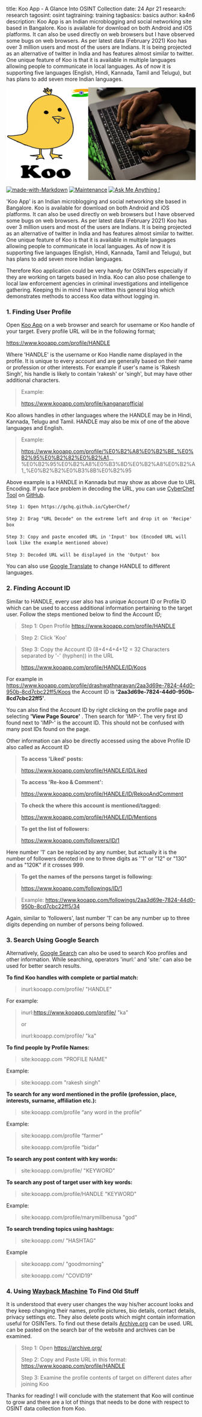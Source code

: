 title: Koo App - A Glance Into OSINT Collection
date: 24 Apr 21
research: research
tagosint: osint
tagtraining: training
tagbasics: basics
author: ka4n6
description: Koo App is an Indian microblogging and social networking site based in Bangalore. Koo is available for download on both Android and iOS platforms. It can also be used directly on web browsers but I have observed some bugs on web browsers. As per latest data (February 2021) Koo has over 3 million users and most of the users are Indians. It is being projected as an alternative of twitter in India and has features almost similar to twitter.  One unique feature of Koo is that it is available in multiple languages allowing people to communicate in local languages. As of now it is supporting five languages (English, Hindi, Kannada, Tamil and Telugu), but has plans to add seven more Indian languages. 



![koo](\static\research\koo1.png)

[![made-with-Markdown](https://img.shields.io/badge/Made%20with-Markdown-1f425f.svg)]()	 [![Maintenance](https://img.shields.io/badge/Maintained%3F-yes-green.svg)]() 	[![Ask Me Anything !](https://img.shields.io/badge/Ask%20me-anything-1abc9c.svg)]()


'Koo App' is an Indian microblogging and social networking site based in Bangalore. Koo is available for download on both Android and iOS platforms. It can also be used directly on web browsers but I have observed some bugs on web browsers. As per latest data (February 2021) Koo has over 3 million users and most of the users are Indians. It is being projected as an alternative of twitter in India and has features almost similar to twitter.  One unique feature of Koo is that it is available in multiple languages allowing people to communicate in local languages. As of now it is supporting five languages (English, Hindi, Kannada, Tamil and Telugu), but has plans to add seven more Indian languages. 

​Therefore Koo application could be very handy for OSINTers especially if they are working on targets based in India. Koo can also pose challenge to local law enforcement agencies in criminal investigations and intelligence gathering. Keeping thi in mind I have written this general blog which demonstrates methods to access Koo data without logging in.

### 1. Finding User Profile

Open [Koo App](https://www.kooapp.com/) on a web browser and search for username or Koo handle of your target. Every profile URL will be in the following format;

https://www.kooapp.com/profile/HANDLE

Where 'HANDLE' is the username or Koo Handle name displayed in the profile. It is unique to every account and are generally based on their name or profession or other interests. For example if user's name is 'Rakesh Singh', his handle is likely to contain 'rakesh' or 'singh', but may have other additional characters.

> Example:
>
>https://www.kooapp.com/profile/kanganarofficial

Koo allows handles in other languages where the HANDLE may be in Hindi, Kannada, Telugu and Tamil. HANDLE may also be mix of one of the above languages and English. 

> Example:
>
> https://www.kooapp.com/profile/%E0%B2%A8%E0%B2%BE_%E0%B2%95%E0%B2%82%E0%B2%A1__
> %E0%B2%95%E0%B2%A8%E0%B3%8D%E0%B2%A8%E0%B2%A1_%E0%B2%B2%E0%B3%8B%E0%B2%95

Above example is a HANDLE in Kannada but may show as above due to URL Encoding. If you face problem in decoding the URL, you can use [CyberChef Tool](https://gchq.github.io/CyberChef/) on [GitHub](https://github.com/). 



``` 
Step 1: Open https://gchq.github.io/CyberChef/

Step 2: Drag "URL Decode" on the extreme left and drop it on 'Recipe' box

Step 3: Copy and paste encoded URL in 'Input' box (Encoded URL will look like the example mentioned above)

Step 3: Decoded URL will be displayed in the 'Output' box 
```



You can also use [Google Translate](https://translate.google.com/) to change HANDLE to different languages.

### 2. Finding Account ID

Similar to HANDLE, every user also has a unique Account ID or Profile ID which can be used to access additional information pertaining to the target user. Follow the steps mentioned below to find the Account ID;

> Step 1: Open Profile https://www.kooapp.com/profile/HANDLE



> Step 2: Click 'Koo'



> Step 3: Copy the Account ID (8+4+4+4+12 = 32 Characters separated by '-' (hyphen)) in the URL 
>
>  https://www.kooapp.com/profile/HANDLE/ID/Koos


For example in https://www.kooapp.com/profile/drashwathnarayan/2aa3d69e-7824-44d0-950b-8cd7cbc22ff5/Koos  the Account ID is **'2aa3d69e-7824-44d0-950b-8cd7cbc22ff5'**.



You can also find the Account ID by right clicking on the profile page and selecting **'View Page Source'** . Then search for 'IMP-'. The very first ID found next to 'IMP-' is the account ID. This should not be confused with many post IDs found on the page.

Other information can also be directly accessed using the above Profile ID also called as Account ID

> **To access 'Liked' posts:**
>
>  https://www.kooapp.com/profile/HANDLE/ID/Liked



> **To access 'Re-koo & Comment':**
>
>  https://www.kooapp.com/profile/HANDLE/ID/RekooAndComment



> **To check the where this account is mentioned/tagged:**
>
>  https://www.kooapp.com/profile/HANDLE/ID/Mentions



> **To get the list of followers:**
>
> https://www.kooapp.com/followers/ID/1

Here number '1' can be replaced by any number, but actually it is the number of followers denoted in one to three digits as ''1" or "12" or "130" and as "120K" if it crosses 999.



> **To get the names of the persons target is following:**
>
> https://www.kooapp.com/followings/ID/1

> Example: https://www.kooapp.com/followings/2aa3d69e-7824-44d0-950b-8cd7cbc22ff5/34

Again, similar to 'followers', last number '1' can be any number up to three digits depending on number of persons being followed.

### 3. Search Using Google Search

Alternatively, [Google Search](https://www.google.com/) can also be used to search Koo profiles and other information. While searching, operators  'inurl:' and 'site:' can also be used for better search results.

**To find Koo handles with complete or partial match:**

> inurl:kooapp.com/profile/ "HANDLE"

For example: 

> inurl:https://www.kooapp.com/profile/ "ka"
>
> or
>
> inurl:kooapp.com/profile/ "ka"



**To find people by Profile Names:**

> site:kooapp.com "PROFILE NAME"

Example:

> site:kooapp.com "rakesh singh"



**To search for any word mentioned in the profile (profession, place, interests, surname, affiliation etc.):**

> site:kooapp.com/profile “any word in the profile”

Example:

> site:kooapp.com/profile “farmer”
>
> site:kooapp.com/profile “bidar"



**To search any post content with key words:**

> site:kooapp.com/profile/ "KEYWORD"



**To search any post of target user with key words:**

> site:kooapp.com/profile/HANDLE "KEYWORD"

Example:

> site:kooapp.com/profile/marymillbenusa "god"



**To search trending topics using hashtags:**

> site:kooapp.com/ "HASHTAG" 

Example 

> site:kooapp.com/ "goodmorning"
>
> site:kooapp.com/ "COVID19"



### 4. Using [Wayback Machine](https://archive.org/) To Find Old Stuff

It is understood that every user changes the way his/her account looks and they keep changing their names, profile pictures, bio details, contact details, privacy settings etc. They also delete posts which might contain information useful for OSINTers. To find out these details [Archive.org](https://archive.org/) can be used. URL can  be pasted on the search bar of the website and archives can be examined.

> Step 1: Open https://archive.org/
>
> Step 2: Copy and Paste URL in this format:  https://www.kooapp.com/profile/HANDLE
>
> Step 3: Examine the profile contents of target on different dates after joining Koo



Thanks for reading! I will conclude with the statement that Koo will continue to grow and there are a lot of things that needs to be done with respect to OSINT data collection from Koo.
